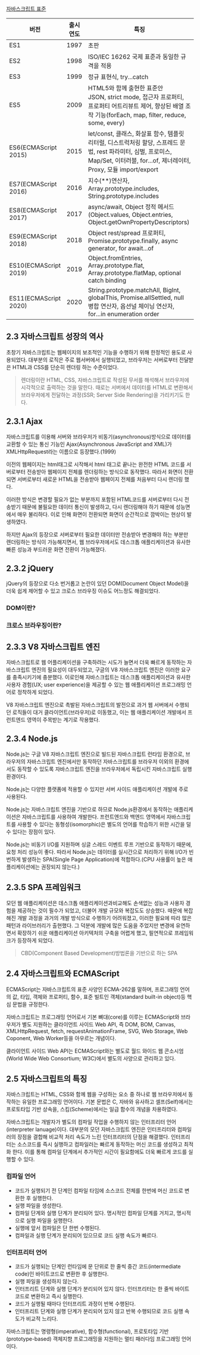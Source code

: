 [자바스크립트 표준](https://github.com/tc39/proposals/blob/main/finished-proposals.md)

| 버전                  | 출시 연도 | 특징                                                                                                                                                                               |
| --------------------- | --------- | ---------------------------------------------------------------------------------------------------------------------------------------------------------------------------------- |
| ES1                   | 1997      | 초판                                                                                                                                                                               |
| ES2                   | 1998      | ISO/IEC 16262 국제 표준과 동일한 규격을 적용                                                                                                                                       |
| ES3                   | 1999      | 정규 표현식, try...catch                                                                                                                                                           |
| ES5                   | 2009      | HTML5와 함께 출현한 표준안<br> JSON, strict mode, 접근자 프로퍼티, 프로퍼티 어트리뷰트 제어, 향상된 배열 조작 기능(forEach, map, filter, reduce, some, every)                      |
| ES6(ECMAScript 2015)  | 2015      | let/const, 클래스, 화살표 함수, 템플릿 리터럴, 디스트럭처링 할당, 스프레드 문법, rest 파라미터, 심벌, 프로미스, Map/Set, 이터러블, for...of, 제너레이터, Proxy, 모듈 import/export |
| ES7(ECMAScript 2016)  | 2016      | 지수(\*\*)연산자, Array.prototype.includes, String.prototype.includes                                                                                                              |
| ES8(ECMAScript 2017)  | 2017      | async/await, Object 정적 메서드(Object.values, Object.entries, Object.getOwnPropertyDescriptors)                                                                                   |
| ES9(ECMAScript 2018)  | 2018      | Object rest/spread 프로퍼티, Promise.prototype.finally, async generator, for await...of                                                                                            |
| ES10(ECMAScript 2019) | 2019      | Object.fromEntries, Array.prototype.flat, Array.prototype.flatMap, optional catch binding                                                                                          |
| ES11(ECMAScript 2020) | 2020      | String.prototype.matchAll, BigInt, globalThis, Promise.allSettled, null 병합 연산자, 옵션널 체이닝 연산자, for...in enumeration order                                              |

## 2.3 자바스크립트 성장의 역사

초창기 자바스크립트는 웹페이지의 보조적인 기능을 수행하기 위해 한정적인 용도로 사용되었다. 대부분의 로직은 주로 웹서버에서 실행되었고, 브라우저는 서버로부터 전달받은 HTML과 CSS를 단순히 렌더링 하는 수준이었다.

> 렌더링이란 HTML, CSS, 자바스크립트로 작성된 무서를 해석해서 브라우저에 시각적으로 출력하는 것을 말한다. 때로는 서버에서 데이터를 HTML로 변환해서 브라우저에게 전달하는 과정(SSR; Server Side Rendering)을 가리키기도 한다.

## 2.3.1 Ajax

자바스크립트를 이용해 서버와 브라우저가 비동기(asynchronous)방식으로 데이터를 교환할 수 있는 통신 기능인 Ajax(Asynchronous JavaScript and XML)가 XMLHttpRequest라는 이름으로 등장했다.(1999)

이전의 웹페이지는 html태그로 시작해서 html 태그로 끝나는 완전한 HTML 코드를 서버로부터 전송받아 웹페이지 전체를 렌더링하는 방식으로 동작했다. 따라서 화면이 전환되면 서버로부터 새로운 HTML을 전송받아 웹페이지 전체를 처음부터 다시 렌더링 했다.

이러한 방식은 변경할 필요가 없는 부분까지 포함된 HTML코드를 서버로부터 다시 전송받기 때문에 불필요한 데이터 통신이 발생하고, 다시 렌더링해야 하기 때문에 성능면에서 매우 불리하다. 이로 인해 화면이 전환되면 화면이 순간적으로 깜박이는 현상이 발생하였다.

하지만 Ajax의 등장으로 서버로부터 필요한 데이터만 전송받아 변경해야 하는 부분만 렌더링하는 방식이 가능해지면서, 웹 브라우저에서도 데스크톱 애플리케이션과 유사한 빠른 성능과 부드러운 화면 전환이 가능해졌다.

## 2.3.2 jQuery

jQuery의 등장으로 다소 번거롭고 논란이 있던 DOM(Document Object Model)을 더욱 쉽게 제어할 수 있고 크로스 브라우징 이슈도 어느정도 해결되었다.

### DOM이란?

### 크로스 브라우징이란?

## 2.3.3 V8 자바스크립트 엔진

자바스크립트로 웹 어플리케이션을 구축하려는 시도가 늘면서 더욱 빠르게 동작하는 자바스크립트 엔진의 필요성이 대두되었고, 구글의 V8 자바스크립트 엔진은 이러한 요구를 충족시키기에 충분했다. 이로인해 자바스크립트는 데스크톱 애플리케이션과 유사한 사용자 경험(UX; user experience)을 제공할 수 있는 웹 애플리케이션 프로그래밍 언어로 정착하게 되었다.

V8 자바스크립트 엔진으로 촉발된 자바스크립트의 발전으로 과거 웹 서버에서 수행되던 로직들이 대거 클라이언트(브라우저)로 이동했고, 이는 웹 애플리케이션 개발에서 프런트엔드 영역이 주목받는 계기로 작용했다.

## 2.3.4 Node.js

Node.js는 구글 V8 자바스크립트 엔진으로 빌드된 자바스크립트 런타임 환경으로, 브라우저의 자바스크립트 엔진에서만 동작하던 자바스크립트를 브라우저 이외의 환경에서도 동작할 수 있도록 자바스크립트 엔진을 브라우저에서 독립시킨 자바스크립트 실행 환경이다.

Node.js는 다양한 플랫폼에 적용할 수 있지만 서버 사이드 애플리케이션 개발에 주로 사용된다.

Node.js는 자바스크립트 엔진을 기반으로 하므로 Node.js환경에서 동작하는 애플리케이션은 자바스크립트를 사용하여 개발한다. 프런트엔드와 백엔드 영역에서 자바스크립트를 사용할 수 있다는 동형성(isomorphic)은 별도의 언어를 학습하기 위한 시간을 덜 수 있다는 장점이 있다.

Node.js는 비동기 I/O를 지원하며 싱글 스레드 이벤트 루프 기반으로 동작하기 때문에, 요청 처리 성능이 좋다. 따라서 Node.js는 데이터를 실시간으로 처리하기 위해 I/O가 빈번하게 발생하는 SPA(Single Page Application)에 적합하다.(CPU 사용률이 높은 애플리케이션에는 권장되지 않는다.)

## 2.3.5 SPA 프레임워크

모던 웹 애플리케이션은 데스크톱 애플리케이션과비교해도 손색없는 성능과 사용자 경험을 제공하는 것이 필수가 되었고, 더불어 개발 규모와 복잡도도 상승했다. 때문에 복잡해진 개발 과정을 과거의 개발 방식으로 수행하기 어려워졌고, 이러한 필요에 따라 많은 패턴과 라이브러리가 출현했다. 그 덕분에 개발에 많은 도움을 주었지만 변경에 유연하면서 확장하기 쉬운 애플리케이션 아키텍처의 구축을 어렵게 했고, 필연적으로 프레임워크가 등장하게 되었다.

> CBD(Component Based Development)방법론을 기반으로 하는 SPA

## 2.4 자바스크립트와 ECMAScript

ECMAScript는 자바스크립트의 표준 사양인 ECMA-262를 말하며, 프로그래밍 언어의 값, 타입, 객체와 프로퍼티, 함수, 표준 빌트인 객체(standard built-in object)등 핵심 문법을 규정한다.

자바스크립트는 프로그래밍 언어로서 기본 뼈대(core)를 이루는 ECMAScript와 브라우저가 별도 지원하는 클라이언트 사이드 Web API, 즉 DOM, BOM, Canvas, XMLHttpRequest, fetch, requestAnimationFrame, SVG, Web Storage, Web Coponent, Web Worker등을 아우르는 개념이다.

클라이언트 사이드 Web API는 ECMAScript와는 별도로 월드 와이드 웹 콘소시엄(World Wide Web Consortium; W3C)에서 별도의 사양으로 관리하고 있다.

## 2.5 자바스크립트의 특징

자바스크립트는 HTML, CSS와 함께 웹을 구성하는 요소 중 하나로 웹 브라우저에서 동작하는 유일한 프로그래밍 언어이다. 기본 문법은 C, 자바와 유사하고 셀프(Self)에서는 프로토타입 기반 상속을, 스킴(Scheme)에서는 일급 함수의 개념을 차용하였다.

자바스크립트는 개발자가 별도의 컴파일 작업을 수행하지 않는 인터프리터 언어(interpreter lanuage)이다. 대부분의 모던 자바스크립트 엔진은 인터프리터와 컴파일러의 장점을 결합해 비교적 처리 속도가 느린 인터프리터의 단점을 해결했다. 인터프리터는 소스코드를 즉시 실행하고 컴파일러는 빠르게 동작하는 머신 코드를 생성하고 최적화 한다. 이를 통해 컴파일 단계에서 추가적인 시간이 필요함에도 더욱 빠르게 코드를 실행할 수 있다.

### 컴파일 언어

- 코드가 실행되기 전 단계인 컴파일 타임에 소스코드 전체를 한번에 머신 코드로 변환한 후 실행한다.
- 실행 파일을 생성한다.
- 컴파일 단계와 실행 단계가 분리되어 있다. 명시적인 컴파일 단계를 거치고, 명시적으로 실행 파일을 실행한다.
- 실행에 앞서 컴파일은 단 한번 수행된다.
- 컴파일과 실행 단계가 분리되어 있으므로 코드 실행 속도가 빠르다.

### 인터프리터 언어

- 코드가 실행되는 단계인 런타임에 문 단위로 한 줄씩 중간 코드(intermediate code)인 바이트코드로 변환한 후 실행한다.
- 실행 파일을 생성하지 않는다.
- 인터프리트 단계와 실행 단계가 분리되어 있지 않다. 인터프리터는 한 줄씩 바이트 코드로 변환하고 즉시 실행한다.
- 코드가 실행될 때마다 인터프리트 과정이 반복 수행된다.
- 인터프리트 단계와 실행 단계가 분리되어 있지 않고 반복 수행되므로 코드 실행 속도가 비교적 느리다.

자바스크립트는 명령형(imperative), 함수형(functional), 프로토타입 기반(prototype-based) 객체지향 프로그래밍을 지원하는 멀티 패러다임 프로그래밍 언어이다.
